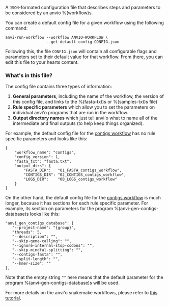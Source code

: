 A `JSON`-formated configuration file that describes steps and parameters to be considered by an anvio %(workflow)s.

You can create a default config file for a given workflow using the following command:

```
anvi-run-workflow --workflow ANVIO-WORKFLOW \
                  --get-default-config CONFIG.json
```

Following this, the file `CONFIG.json` will contain all configurable flags and parameters set to their default value for that workflow. From there, you can edit this file to your hearts content.

### What's in this file?

The config file contains three types of information:

1. **General parameters**, including the name of the workflow, the version of this config file, and links to the %(fasta-txt)s or %(samples-txt)s file)
2. **Rule specific parameters** which allow you to set the parameters on individual anvi'o programs that are run in the workflow.
3. **Output directory names** which just tell anvi'o what to name all of the intermediate and final outputs (to help keep things organized).

For example, the default config file for the [contigs workflow](../../workflows/contigs) has no rule specific parameters and looks like this:

    {
        "workflow_name": "contigs",
        "config_version": 1,
        "fasta_txt": "fasta.txt",
        "output_dirs": {
            "FASTA_DIR":   "01_FASTA_contigs_workflow",
            "CONTIGS_DIR": "02_CONTIGS_contigs_workflow",
            "LOGS_DIR":    "00_LOGS_contigs_workflow"
        }
    }

On the other hand, the default config file for the [contigs workflow](../../workflows/metagenomics) is much longer, because it has sections for each rule specific parameter. For example, its section on parameters for the program %(anvi-gen-contigs-database)s looks like this:

    "anvi_gen_contigs_database": {
       "--project-name": "{group}",
       "threads": 5,
       "--description": "",
       "--skip-gene-calling": "",
       "--ignore-internal-stop-codons": "",
       "--skip-mindful-splitting": "",
       "--contigs-fasta": "",
       "--split-length": "",
       "--kmer-size": ""
    },

Note that the empty string `""` here means that the default parameter for the program %(anvi-gen-contigs-database)s will be used.

For more details on the anvi'o snakemake workflows, please refer to [this tutorial](https://merenlab.org/2018/07/09/anvio-snakemake-workflows/).

